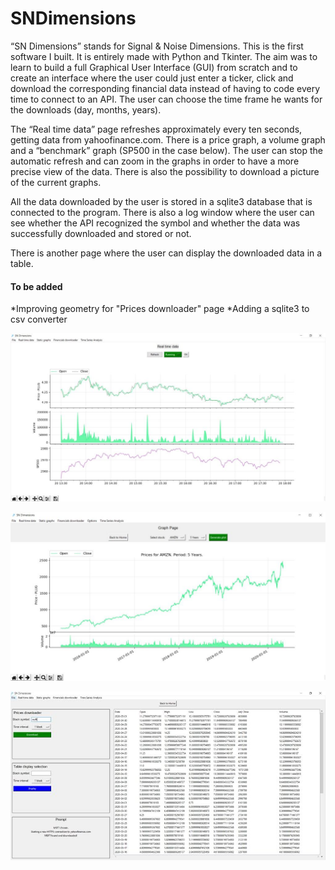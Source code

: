 # SNDimensions
“SN Dimensions” stands for Signal & Noise Dimensions. This is the first software I built. It is entirely made with Python and Tkinter. The aim was to learn to build a full Graphical User Interface (GUI) from scratch and to create an interface where the user could just enter a ticker, click and download the corresponding financial data instead of having to code every time to connect to an API. The user can choose the time frame he wants for the downloads (day, months, years).

The “Real time data” page refreshes approximately every ten seconds, getting data from yahoofinance.com. There is a price graph, a volume graph and a “benchmark” graph (SP500 in the case below). The user can stop the automatic refresh and can zoom in the graphs in order to have a more precise view of the data. There is also the possibility to download a picture of the current graphs.

All the data downloaded by the user is stored in a sqlite3 database that is connected to the program. There is also a log window where the user can see whether the API recognized the symbol and whether the data was successfully downloaded and stored or not.

There is another page where the user can display the downloaded data in a table.

<h4>To be added</h4>

*Improving geometry for "Prices downloader" page
*Adding a sqlite3 to csv converter

![Alt text](screencaps/sn1.jpg "SN1")

![Alt text](screencaps/sn2.jpg "SN2")

![Alt text](screencaps/sn3.jpg "SN3")